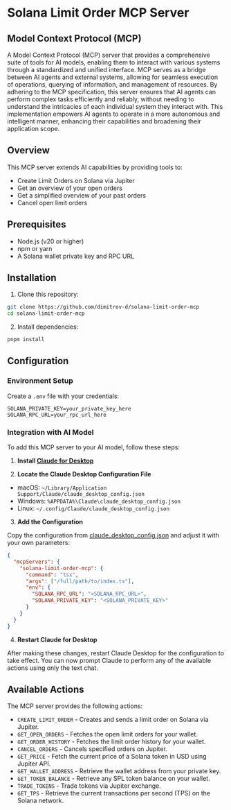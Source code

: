 # Solana Limit Order MCP Server

## Model Context Protocol (MCP)

A Model Context Protocol (MCP) server that provides a comprehensive suite of tools for AI models, enabling them to interact with various systems through a standardized and unified interface. MCP serves as a bridge between AI agents and external systems, allowing for seamless execution of operations, querying of information, and management of resources. By adhering to the MCP specification, this server ensures that AI agents can perform complex tasks efficiently and reliably, without needing to understand the intricacies of each individual system they interact with. This implementation empowers AI agents to operate in a more autonomous and intelligent manner, enhancing their capabilities and broadening their application scope.

## Overview

This MCP server extends AI capabilities by providing tools to:

* Create Limit Orders on Solana via Jupiter
* Get an overview of your open orders
* Get a simplified overview of your past orders
* Cancel open limit orders

## Prerequisites

* Node.js (v20 or higher)
* npm or yarn
* A Solana wallet private key and RPC URL

## Installation

1. Clone this repository:
```bash
git clone https://github.com/dimitrov-d/solana-limit-order-mcp
cd solana-limit-order-mcp
```

2. Install dependencies:
```bash
pnpm install
```

## Configuration

### Environment Setup

Create a `.env` file with your credentials:

```env
SOLANA_PRIVATE_KEY=your_private_key_here
SOLANA_RPC_URL=your_rpc_url_here
```

### Integration with AI Model

To add this MCP server to your AI model, follow these steps:

1. **Install [Claude for Desktop](https://claude.ai/download)**

2. **Locate the Claude Desktop Configuration File**
  - macOS: `~/Library/Application Support/Claude/claude_desktop_config.json`
  - Windows: `%APPDATA%\Claude\claude_desktop_config.json`
  - Linux: `~/.config/Claude/claude_desktop_config.json`

3. **Add the Configuration**

Copy the configuration from [claude_desktop_config.json](./claude_desktop_config.json) and adjust it with your own parameters:

```json
{
  "mcpServers": {
    "solana-limit-order-mcp": {
      "command": "tsx",
      "args": ["/full/path/to/index.ts"],
      "env": {
        "SOLANA_RPC_URL": "<SOLANA_RPC_URL>",
        "SOLANA_PRIVATE_KEY": "<SOLANA_PRIVATE_KEY>"
      }
    }
  }
}
```

4. **Restart Claude for Desktop**

After making these changes, restart Claude Desktop for the configuration to take effect.
You can now prompt Claude to perform any of the available actions using only the text chat.

## Available Actions

The MCP server provides the following actions:

* `CREATE_LIMIT_ORDER` - Creates and sends a limit order on Solana via Jupiter.
* `GET_OPEN_ORDERS` - Fetches the open limit orders for your wallet.
* `GET_ORDER_HISTORY` - Fetches the limit order history for your wallet.
* `CANCEL_ORDERS` - Cancels specified orders on Jupiter.
* `GET_PRICE` - Fetch the current price of a Solana token in USD using Jupiter API.
* `GET_WALLET_ADDRESS` - Retrieve the wallet address from your private key.
* `GET_TOKEN_BALANCE` - Retrieve any SPL token balance on your wallet.
* `TRADE_TOKENS` - Trade tokens via Jupiter exchange.
* `GET_TPS` - Retrieve the current transactions per second (TPS) on the Solana network.
